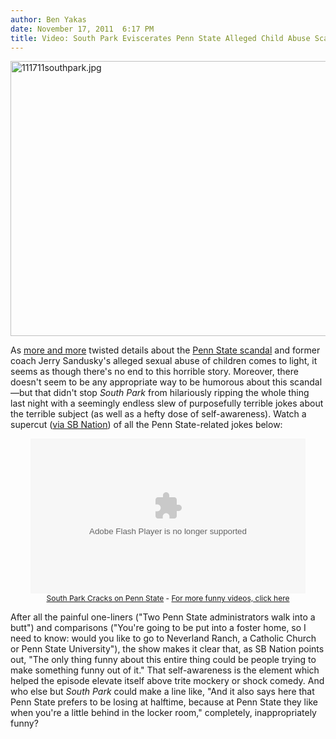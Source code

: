 ```yaml
---
author: Ben Yakas
date: November 17, 2011  6:17 PM
title: Video: South Park Eviscerates Penn State Alleged Child Abuse Scandal
---
```


<p><span class="mt-enclosure mt-enclosure-image" style="display: inline;"> <img alt="111711southpark.jpg" src="https://web.archive.org/web/20120518020617im_/http://gothamist.com/attachments/byakas/111711southpark.jpg" width="640" height="440" class="image-none"> </span></p>

<p>As <a href="https://web.archive.org/web/20120518020617/http://www.centredaily.com/2011/11/16/2988948/interview-with-joe-amendola-and.html">more and more</a> twisted details about the <a href="https://web.archive.org/web/20120518020617/http://gothamist.com/tags/pennstate">Penn State scandal</a> and former coach Jerry Sandusky&apos;s alleged sexual abuse of children comes to light, it seems as though there&apos;s no end to this horrible story. Moreover, there doesn&apos;t seem to be any appropriate way to be humorous about this scandal&#x2014;but that didn&apos;t stop <em>South Park</em> from hilariously ripping the whole thing last night with a seemingly endless slew of purposefully terrible jokes about the terrible subject (as well as a hefty dose of self-awareness). Watch a supercut (<a href="https://web.archive.org/web/20120518020617/http://www.sbnation.com/ncaa-football/2011/11/17/2568387/penn-state-south-park-video">via SB Nation</a>) of all the Penn State-related jokes below:</p>

<div style="text-align: center;"><embed flashvars="" src="https://web.archive.org/web/20120518020617oe_/http://www.metacafe.com/fplayer/7725670/south_park_cracks_on_penn_state.swf" width="440" height="248" wmode="transparent" allowfullscreen="true" allowscriptaccess="always" name="Metacafe_7725670" pluginspage="http://www.macromedia.com/go/getflashplayer" type="application/x-shockwave-flash"><div style="font-size:12px;"><a href="https://web.archive.org/web/20120518020617/http://www.metacafe.com/watch/7725670/south_park_cracks_on_penn_state/">South Park Cracks on Penn State</a> - <a href="https://web.archive.org/web/20120518020617/http://www.metacafe.com/">For more funny videos, click here</a></div></div>

<p>After all the painful one-liners (&quot;Two Penn State administrators walk into a butt&quot;) and comparisons (&quot;You&apos;re going to be put into a foster home, so I need to know: would you like to go to Neverland Ranch, a Catholic Church or Penn State University&quot;), the show makes it clear that, as SB Nation points out, &quot;The only thing funny about this entire thing could be people trying to make something funny out of it.&quot; That self-awareness is the element which helped the episode elevate itself above trite mockery or shock comedy. And who else but <em>South Park</em> could make a line like, &quot;And it also says here that Penn State prefers to be losing at halftime, because at Penn State they like when you&apos;re a little behind in the locker room,&quot; completely, inappropriately funny?</p>